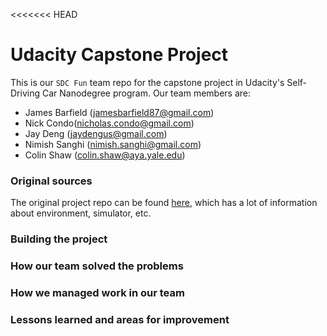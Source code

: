 <<<<<<< HEAD
# Udacity Capstone Project 

This is our `SDC Fun` team repo for the capstone project in Udacity's Self-Driving Car Nanodegree 
program.  Our team members are:

 * James Barfield (jamesbarfield87@gmail.com)
 * Nick Condo(nicholas.condo@gmail.com)
 * Jay Deng (jaydengus@gmail.com)
 * Nimish Sanghi (nimish.sanghi@gmail.com)
 * Colin Shaw (colin.shaw@aya.yale.edu)



### Original sources

The original project repo can be found [here](https://github.com/udacity/CarND-Capstone), 
which has a lot of information about environment, simulator, etc.



### Building the project



### How our team solved the problems



### How we managed work in our team



### Lessons learned and areas for improvement

